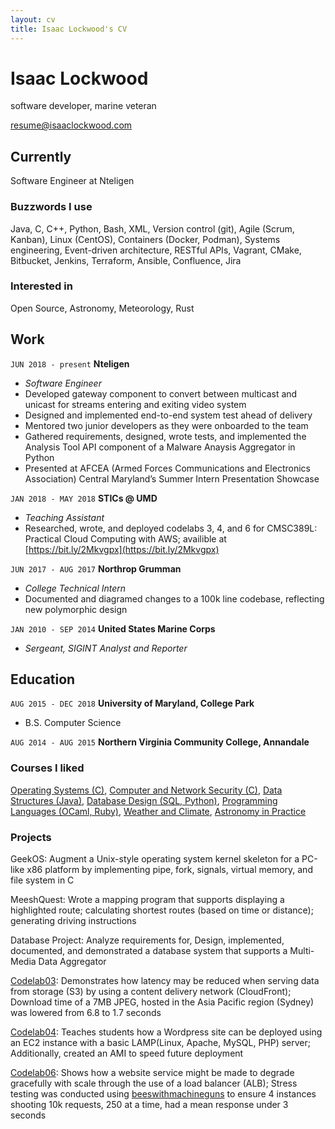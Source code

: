 ```yaml
---
layout: cv
title: Isaac Lockwood's CV
---
```

# Isaac Lockwood
software developer, marine veteran

<div id="webaddress">
<a href="mailto:resume@isaaclockwood.com">resume@isaaclockwood.com</a>

</div>


## Currently

Software Engineer at Nteligen


### Buzzwords I use

Java,
C,
C++,
Python,
Bash,
XML,
Version control (git),
Agile (Scrum, Kanban),
Linux (CentOS),
Containers (Docker, Podman),
Systems engineering,
Event-driven architecture,
RESTful APIs,
Vagrant,
CMake,
Bitbucket,
Jenkins,
Terraform,
Ansible,
Confluence,
Jira


### Interested in

Open Source, Astronomy, Meteorology, Rust


## Work

`JUN 2018 - present`
__Nteligen__
- *Software Engineer*
- Developed gateway component to convert between multicast and unicast for streams entering and exiting video system 
- Designed and implemented end-to-end system test ahead of delivery
- Mentored two junior developers as they were onboarded to the team  
- Gathered requirements, designed, wrote tests, and implemented the Analysis Tool API component of a Malware Anaysis Aggregator in Python
- Presented at AFCEA (Armed Forces Communications and Electronics Association) Central Maryland’s Summer Intern Presentation Showcase

`JAN 2018 - MAY 2018`
__STICs @ UMD__
- *Teaching Assistant*
- Researched, wrote, and deployed codelabs 3, 4, and 6 for CMSC389L: Practical Cloud Computing with AWS; availible at [https://bit.ly/2Mkvgpx](https://bit.ly/2Mkvgpx)

`JUN 2017 - AUG 2017`
__Northrop Grumman__
- *College Technical Intern*
- Documented and diagramed changes to a 100k line codebase, reflecting new polymorphic design

`JAN 2010 - SEP 2014`
__United States Marine Corps__ 
- *Sergeant, SIGINT Analyst and Reporter*

## Education

`AUG 2015 - DEC 2018`
__University of Maryland, College Park__
- B.S. Computer Science

`AUG 2014 - AUG 2015`
__Northern Virginia Community College, Annandale__


### Courses I liked

[Operating Systems (C)](https://www.cs.umd.edu/class/fall2018/cmsc412/),
[Computer and Network Security (C)](https://www.cs.umd.edu/class/spring2018/cmsc414-0101/),
[Data Structures (Java)](http://www.cs.umd.edu/class/fall2017/cmsc420/),
[Database Design (SQL, Python)](http://www.cs.umd.edu/class/fall2017/cmsc424-0101/),
[Programming Languages (OCaml, Ruby)](http://www.cs.umd.edu/class/spring2017/cmsc330/),
[Weather and Climate](https://www2.atmos.umd.edu/~tcanty/aosc200/),
[Astronomy in Practice](https://ui.adsabs.harvard.edu/abs/2018MPBu...45..323H/abstract)

### Projects
GeekOS: Augment a Unix-style operating system kernel skeleton for a PC-like x86 platform
by implementing pipe, fork, signals, virtual memory, and file system in C

MeeshQuest: Wrote a mapping program that supports displaying a highlighted route; calculating shortest routes (based on time or distance); generating driving instructions

Database Project: Analyze requirements for, Design, implemented, documented, and demonstrated a database system that supports a Multi-Media Data Aggregator

[Codelab03](https://umd-cs-stics.gitbooks.io/cmsc389l-practical-cloud-computing-spring-2018/content/codelabs/codelab-03/): Demonstrates how latency may be reduced when serving data from storage (S3) by using a content delivery network (CloudFront); Download time of a 7MB JPEG, hosted in the Asia Pacific region (Sydney) was lowered from 6.8 to 1.7 seconds

[Codelab04](https://umd-cs-stics.gitbooks.io/cmsc389l-practical-cloud-computing-spring-2018/content/codelabs/codelab-04/): Teaches students how a Wordpress site can be deployed using an EC2 instance with a basic LAMP(Linux, Apache, MySQL, PHP) server; Additionally, created an AMI to speed future deployment

[Codelab06](https://umd-cs-stics.gitbooks.io/cmsc389l-practical-cloud-computing-spring-2018/content/codelabs/codelab-06/): Shows how a website service might be made to degrade gracefully with scale through the use of a load balancer (ALB); Stress testing was conducted using [beeswithmachineguns](https://github.com/newsapps/beeswithmachineguns) to ensure 4 instances shooting 10k requests, 250 at a time, had a mean response under 3 seconds

<!-- ### Footer

Last updated: SEP 2020 -->


